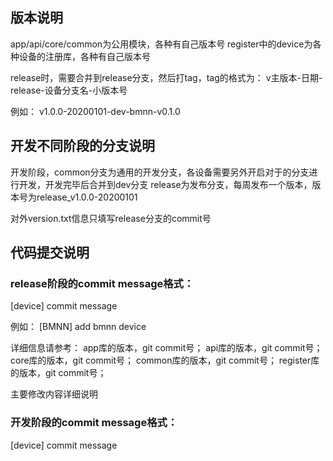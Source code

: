 ## 版本说明
app/api/core/common为公用模块，各种有自己版本号
register中的device为各种设备的注册库，各种有自己版本号

release时，需要合并到release分支，然后打tag，tag的格式为：
v主版本-日期-release-设备分支名-小版本号

例如：
v1.0.0-20200101-dev-bmnn-v0.1.0

## 开发不同阶段的分支说明
开发阶段，common分支为通用的开发分支，各设备需要另外开启对于的分支进行开发，开发完毕后合并到dev分支
release为发布分支，每周发布一个版本，版本号为release_v1.0.0-20200101

对外version.txt信息只填写release分支的commit号

## 代码提交说明
### release阶段的commit message格式：
[device] commit message

例如：
[BMNN] add bmnn device

详细信息请参考：
app库的版本，git commit号；
api库的版本，git commit号；
core库的版本，git commit号；
common库的版本，git commit号；
register库的版本，git commit号；

主要修改内容详细说明

### 开发阶段的commit message格式：
[device] commit message
